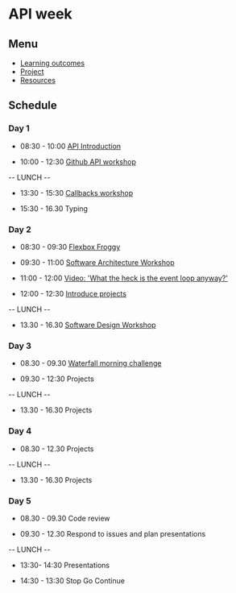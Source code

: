 # API week

## Menu

- [Learning outcomes](./learning-outcomes.md)
- [Project](./project.md)
- [Resources](./resources)

## Schedule

### Day 1

- 08:30 - 10:00 [API Introduction](https://github.com/jema28/api-introduction)

- 10:00 - 12:30 [Github API workshop](https://github.com/shahenazmonia/ws-github-api)

-- LUNCH --

- 13:30 - 15:30 [Callbacks workshop](https://github.com/jema28/ws-callbacks)

- 15:30 - 16.30 Typing

### Day 2

- 08:30 - 09:30 [Flexbox Froggy](http://flexboxfroggy.com/)

- 09:30 - 11:00 [Software Architecture Workshop](https://github.com/foundersandcoders/Workshop-Software-Architecture-Design)

- 11:00 - 12:00 [Video: 'What the heck is the event loop anyway?'](https://www.youtube.com/watch?v=8aGhZQkoFbQ&t=5s)

- 12:00 - 12:30 [Introduce projects](https://github.com/foundersandcoders/master-reference/blob/master/coursebook/week-3/project.md)

-- LUNCH --

- 13.30 - 16.30 [Software Design Workshop](https://github.com/foundersandcoders/ws-software-design-js)

### Day 3

- 08.30 - 09.30 [Waterfall morning challenge](https://github.com/foundersandcoders/mc-waterfall-chaser)

- 09.30 - 12:30 Projects

-- LUNCH --

- 13.30 - 16.30 Projects

### Day 4

- 08.30 - 12.30 Projects

-- LUNCH --

- 13.30 - 16.30 Projects

### Day 5

- 08.30 - 09.30 Code review

- 09.30 - 12.30 Respond to issues and plan presentations

-- LUNCH --

- 13:30-  14:30 Presentations

- 14:30 - 13:30 Stop Go Continue
